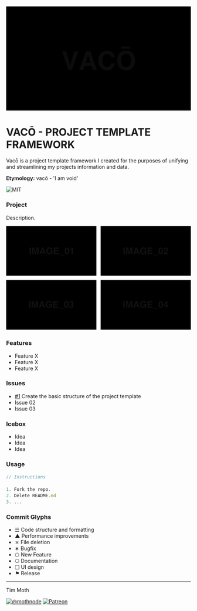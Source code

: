 ![Project Banner](/template-gfx/vaco-banner.png)

# VACŌ - PROJECT TEMPLATE FRAMEWORK
Vacō is a project template framework I created for the purposes of unifying and streamlining my projects information and data. 

**Etymology:** vacō - 'I am void'

![MIT](https://joshavanier.github.io/badges/svg/mit.svg)

### Project
Description.

![Gallery](/template-gfx/vaco-quad-gallery.png)

### Features
+ Feature X
+ Feature X
+ Feature X

### Issues
+ [#1](https://github.com/mothnode/vaco/issues/1) Create the basic structure of the project template
+ Issue 02
+ Issue 03

### Icebox
+ Idea
+ Idea
+ Idea

### Usage
```js
// Instructions

1. Fork the repo.
2. Delete README.md
3. ...
```

### Commit Glyphs

+ ☰ Code structure and formatting
+ ▲ Performance improvements
+ ⨯ File deletion
+ ∗ Bugfix
+ ⬡ New Feature
+ ⎔ Documentation
+ ❑ UI design
+ ⚑ Release


---

Tim Moth

[![@mothnode](https://joshavanier.github.io/badges/svg/twitter.svg)](https://twitter.com/mothnode) [![Patreon](https://joshavanier.github.io/badges/svg/website.svg)](https://www.patreon.com/cyberhippie)


